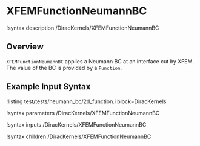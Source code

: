 # XFEMFunctionNeumannBC

!syntax description /DiracKernels/XFEMFunctionNeumannBC

## Overview

`XFEMFunctionNeumannBC` applies a Neumann BC at an interface cut by XFEM. The value of the BC is provided by a `Function`.

## Example Input Syntax

!listing test/tests/neumann_bc/2d_function.i block=DiracKernels

!syntax parameters /DiracKernels/XFEMFunctionNeumannBC

!syntax inputs /DiracKernels/XFEMFunctionNeumannBC

!syntax children /DiracKernels/XFEMFunctionNeumannBC
